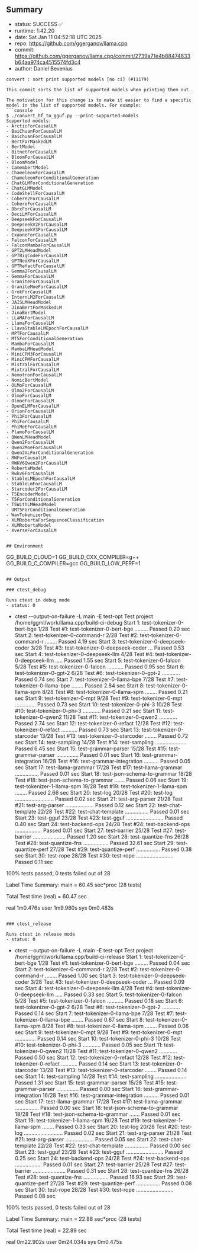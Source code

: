 ## Summary

- status:  SUCCESS ✅
- runtime: 1:42.20
- date:    Sat Jan 11 04:52:18 UTC 2025
- repo:    https://github.com/ggerganov/llama.cpp
- commit:  https://github.com/ggerganov/llama.cpp/commit/2739a71e4b88474833b64aa974ca4515574fd3c4
- author:  Daniel Bevenius
```
convert : sort print supported models [no ci] (#11179)

This commit sorts the list of supported models when printing them out.

The motivation for this change is to make it easier to find a specific
model in the list of supported models. For example:
```console
$ ./convert_hf_to_gguf.py --print-supported-models
Supported models:
- ArcticForCausalLM
- BaiChuanForCausalLM
- BaichuanForCausalLM
- BertForMaskedLM
- BertModel
- BitnetForCausalLM
- BloomForCausalLM
- BloomModel
- CamembertModel
- ChameleonForCausalLM
- ChameleonForConditionalGeneration
- ChatGLMForConditionalGeneration
- ChatGLMModel
- CodeShellForCausalLM
- Cohere2ForCausalLM
- CohereForCausalLM
- DbrxForCausalLM
- DeciLMForCausalLM
- DeepseekForCausalLM
- DeepseekV2ForCausalLM
- DeepseekV3ForCausalLM
- ExaoneForCausalLM
- FalconForCausalLM
- FalconMambaForCausalLM
- GPT2LMHeadModel
- GPTBigCodeForCausalLM
- GPTNeoXForCausalLM
- GPTRefactForCausalLM
- Gemma2ForCausalLM
- GemmaForCausalLM
- GraniteForCausalLM
- GraniteMoeForCausalLM
- GrokForCausalLM
- InternLM2ForCausalLM
- JAISLMHeadModel
- JinaBertForMaskedLM
- JinaBertModel
- LLaMAForCausalLM
- LlamaForCausalLM
- LlavaStableLMEpochForCausalLM
- MPTForCausalLM
- MT5ForConditionalGeneration
- MambaForCausalLM
- MambaLMHeadModel
- MiniCPM3ForCausalLM
- MiniCPMForCausalLM
- MistralForCausalLM
- MixtralForCausalLM
- NemotronForCausalLM
- NomicBertModel
- OLMoForCausalLM
- Olmo2ForCausalLM
- OlmoForCausalLM
- OlmoeForCausalLM
- OpenELMForCausalLM
- OrionForCausalLM
- Phi3ForCausalLM
- PhiForCausalLM
- PhiMoEForCausalLM
- PlamoForCausalLM
- QWenLMHeadModel
- Qwen2ForCausalLM
- Qwen2MoeForCausalLM
- Qwen2VLForConditionalGeneration
- RWForCausalLM
- RWKV6Qwen2ForCausalLM
- RobertaModel
- Rwkv6ForCausalLM
- StableLMEpochForCausalLM
- StableLmForCausalLM
- Starcoder2ForCausalLM
- T5EncoderModel
- T5ForConditionalGeneration
- T5WithLMHeadModel
- UMT5ForConditionalGeneration
- WavTokenizerDec
- XLMRobertaForSequenceClassification
- XLMRobertaModel
- XverseForCausalLM
```
```

## Environment

```
GG_BUILD_CLOUD=1
GG_BUILD_CXX_COMPILER=g++
GG_BUILD_C_COMPILER=gcc
GG_BUILD_LOW_PERF=1
```

## Output

### ctest_debug

Runs ctest in debug mode
- status: 0
```
+ ctest --output-on-failure -L main -E test-opt
Test project /home/ggml/work/llama.cpp/build-ci-debug
      Start  1: test-tokenizer-0-bert-bge
 1/28 Test  #1: test-tokenizer-0-bert-bge .........   Passed    0.20 sec
      Start  2: test-tokenizer-0-command-r
 2/28 Test  #2: test-tokenizer-0-command-r ........   Passed    4.19 sec
      Start  3: test-tokenizer-0-deepseek-coder
 3/28 Test  #3: test-tokenizer-0-deepseek-coder ...   Passed    0.53 sec
      Start  4: test-tokenizer-0-deepseek-llm
 4/28 Test  #4: test-tokenizer-0-deepseek-llm .....   Passed    1.55 sec
      Start  5: test-tokenizer-0-falcon
 5/28 Test  #5: test-tokenizer-0-falcon ...........   Passed    0.95 sec
      Start  6: test-tokenizer-0-gpt-2
 6/28 Test  #6: test-tokenizer-0-gpt-2 ............   Passed    0.74 sec
      Start  7: test-tokenizer-0-llama-bpe
 7/28 Test  #7: test-tokenizer-0-llama-bpe ........   Passed    2.84 sec
      Start  8: test-tokenizer-0-llama-spm
 8/28 Test  #8: test-tokenizer-0-llama-spm ........   Passed    0.21 sec
      Start  9: test-tokenizer-0-mpt
 9/28 Test  #9: test-tokenizer-0-mpt ..............   Passed    0.73 sec
      Start 10: test-tokenizer-0-phi-3
10/28 Test #10: test-tokenizer-0-phi-3 ............   Passed    0.21 sec
      Start 11: test-tokenizer-0-qwen2
11/28 Test #11: test-tokenizer-0-qwen2 ............   Passed    2.74 sec
      Start 12: test-tokenizer-0-refact
12/28 Test #12: test-tokenizer-0-refact ...........   Passed    0.73 sec
      Start 13: test-tokenizer-0-starcoder
13/28 Test #13: test-tokenizer-0-starcoder ........   Passed    0.72 sec
      Start 14: test-sampling
14/28 Test #14: test-sampling .....................   Passed    6.45 sec
      Start 15: test-grammar-parser
15/28 Test #15: test-grammar-parser ...............   Passed    0.01 sec
      Start 16: test-grammar-integration
16/28 Test #16: test-grammar-integration ..........   Passed    0.05 sec
      Start 17: test-llama-grammar
17/28 Test #17: test-llama-grammar ................   Passed    0.01 sec
      Start 18: test-json-schema-to-grammar
18/28 Test #18: test-json-schema-to-grammar .......   Passed    0.06 sec
      Start 19: test-tokenizer-1-llama-spm
19/28 Test #19: test-tokenizer-1-llama-spm ........   Passed    2.66 sec
      Start 20: test-log
20/28 Test #20: test-log ..........................   Passed    0.02 sec
      Start 21: test-arg-parser
21/28 Test #21: test-arg-parser ...................   Passed    0.12 sec
      Start 22: test-chat-template
22/28 Test #22: test-chat-template ................   Passed    0.01 sec
      Start 23: test-gguf
23/28 Test #23: test-gguf .........................   Passed    0.40 sec
      Start 24: test-backend-ops
24/28 Test #24: test-backend-ops ..................   Passed    0.01 sec
      Start 27: test-barrier
25/28 Test #27: test-barrier ......................   Passed    1.20 sec
      Start 28: test-quantize-fns
26/28 Test #28: test-quantize-fns .................   Passed   32.61 sec
      Start 29: test-quantize-perf
27/28 Test #29: test-quantize-perf ................   Passed    0.38 sec
      Start 30: test-rope
28/28 Test #30: test-rope .........................   Passed    0.11 sec

100% tests passed, 0 tests failed out of 28

Label Time Summary:
main    =  60.45 sec*proc (28 tests)

Total Test time (real) =  60.47 sec

real	1m0.476s
user	1m9.980s
sys	0m0.483s
```

### ctest_release

Runs ctest in release mode
- status: 0
```
+ ctest --output-on-failure -L main -E test-opt
Test project /home/ggml/work/llama.cpp/build-ci-release
      Start  1: test-tokenizer-0-bert-bge
 1/28 Test  #1: test-tokenizer-0-bert-bge .........   Passed    0.04 sec
      Start  2: test-tokenizer-0-command-r
 2/28 Test  #2: test-tokenizer-0-command-r ........   Passed    1.00 sec
      Start  3: test-tokenizer-0-deepseek-coder
 3/28 Test  #3: test-tokenizer-0-deepseek-coder ...   Passed    0.09 sec
      Start  4: test-tokenizer-0-deepseek-llm
 4/28 Test  #4: test-tokenizer-0-deepseek-llm .....   Passed    0.33 sec
      Start  5: test-tokenizer-0-falcon
 5/28 Test  #5: test-tokenizer-0-falcon ...........   Passed    0.18 sec
      Start  6: test-tokenizer-0-gpt-2
 6/28 Test  #6: test-tokenizer-0-gpt-2 ............   Passed    0.14 sec
      Start  7: test-tokenizer-0-llama-bpe
 7/28 Test  #7: test-tokenizer-0-llama-bpe ........   Passed    0.67 sec
      Start  8: test-tokenizer-0-llama-spm
 8/28 Test  #8: test-tokenizer-0-llama-spm ........   Passed    0.06 sec
      Start  9: test-tokenizer-0-mpt
 9/28 Test  #9: test-tokenizer-0-mpt ..............   Passed    0.14 sec
      Start 10: test-tokenizer-0-phi-3
10/28 Test #10: test-tokenizer-0-phi-3 ............   Passed    0.05 sec
      Start 11: test-tokenizer-0-qwen2
11/28 Test #11: test-tokenizer-0-qwen2 ............   Passed    0.50 sec
      Start 12: test-tokenizer-0-refact
12/28 Test #12: test-tokenizer-0-refact ...........   Passed    0.14 sec
      Start 13: test-tokenizer-0-starcoder
13/28 Test #13: test-tokenizer-0-starcoder ........   Passed    0.14 sec
      Start 14: test-sampling
14/28 Test #14: test-sampling .....................   Passed    1.31 sec
      Start 15: test-grammar-parser
15/28 Test #15: test-grammar-parser ...............   Passed    0.00 sec
      Start 16: test-grammar-integration
16/28 Test #16: test-grammar-integration ..........   Passed    0.01 sec
      Start 17: test-llama-grammar
17/28 Test #17: test-llama-grammar ................   Passed    0.00 sec
      Start 18: test-json-schema-to-grammar
18/28 Test #18: test-json-schema-to-grammar .......   Passed    0.01 sec
      Start 19: test-tokenizer-1-llama-spm
19/28 Test #19: test-tokenizer-1-llama-spm ........   Passed    0.33 sec
      Start 20: test-log
20/28 Test #20: test-log ..........................   Passed    0.02 sec
      Start 21: test-arg-parser
21/28 Test #21: test-arg-parser ...................   Passed    0.05 sec
      Start 22: test-chat-template
22/28 Test #22: test-chat-template ................   Passed    0.00 sec
      Start 23: test-gguf
23/28 Test #23: test-gguf .........................   Passed    0.25 sec
      Start 24: test-backend-ops
24/28 Test #24: test-backend-ops ..................   Passed    0.01 sec
      Start 27: test-barrier
25/28 Test #27: test-barrier ......................   Passed    0.31 sec
      Start 28: test-quantize-fns
26/28 Test #28: test-quantize-fns .................   Passed   16.93 sec
      Start 29: test-quantize-perf
27/28 Test #29: test-quantize-perf ................   Passed    0.08 sec
      Start 30: test-rope
28/28 Test #30: test-rope .........................   Passed    0.08 sec

100% tests passed, 0 tests failed out of 28

Label Time Summary:
main    =  22.88 sec*proc (28 tests)

Total Test time (real) =  22.89 sec

real	0m22.902s
user	0m24.034s
sys	0m0.475s
```
